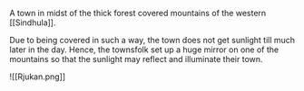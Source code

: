 A town in midst of the thick forest covered mountains of the western [[Sindhula]].

Due to being covered in such a way, the town does not get sunlight till much later in the day. Hence, the townsfolk set up a huge mirror on one of the mountains so that the sunlight may reflect and illuminate their town.

![[Rjukan.png]]
